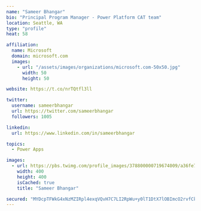```yaml
---
name: "Sameer Bhangar"
bio: "Principal Program Manager - Power Platform CAT team"
location: Seattle, WA
type: "profile"
heat: 58

affiliation:
  name: Microsoft
  domain: microsoft.com
  images:
    - url: "/assets/images/organizations/microsoft.com-50x50.jpg"
      width: 50
      height: 50

website: https://t.co/nrTQtfl3ll

twitter:
  username: sameerbhangar
  url: https://twitter.com/sameerbhangar
  followers: 1005

linkedin:
  url: https://www.linkedin.com/in/sameerbhangar

topics:
  - Power Apps

images:
  - url: https://pbs.twimg.com/profile_images/378800000719674009/a36fe7ddfab1778b76e5793772e43798_400x400.jpeg
    width: 400
    height: 400
    isCached: true
    title: "Sameer Bhangar"

secured: "MYDcpTFWkG4xNzMZIRpl4exqVQvH7C7LI2RpWu+y0lT1DtX7lOBImcO2rvfCkRhtzwubISGC4Uqf0JZl1HkF0eFzRVyo9Bcs1C6sOjJS/islwUDqt5nprPwdwguuisn0QDDTXiQr7zbUJTdjNiBCtpXu35bKbTKctDCoIZ95xd8dKu4XcDKrV7MGaE7Y8EX77Vx3gPH2E5VnRaYXdUaxSG8mWt1cvlcgT9AmZe0URHJbcxDZbyruHW6fr1qjsy3kwkGRPfHq1VPY5KOgT4hwLNyYOtYF7K7ldV9BzghF7U0R5I+YZyJbsgHyD35VOL0iByEZAh2k3Zu6obMvOo1+cv90y18FxgBCkObc+hEtplYIaoltlGU8Ub0z5TyKbtbpCRYc+1FhJ8wapxLfzsbWdkhzyPmOuZx2baF3CBfp7zA=;DpwNyWBibXGl2We0dWbkFw=="
---
```


